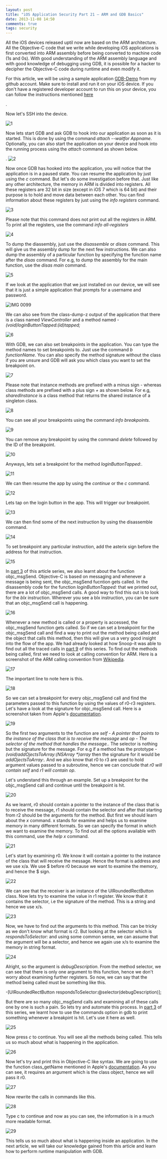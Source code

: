 ```yaml
---
layout: post
title: "iOS Application Security Part 21 – ARM and GDB Basics"
date: 2013-11-08 14:50
comments: true
tags: security
---
```


All the iOS devices released uptil now are based on the ARM architecture. All the Objective-C code that we write while developing iOS applications is first converted into ARM assembly before being converted to machine code (1s and 0s). With good understanding of the ARM assembly language and with good knowledge of debugging using GDB, it is possible for a hacker to decipher the Objective-C code during runtime and even modify it.

For this article, we will be using a sample application [GDB-Demo](https://github.com/prateek147/gdb-demo) from my github account. Make sure to install and run it on your iOS device. If you don't have a registered developer account to run this on your device, you can follow the instructions mentioned [here](http://highaltitudehacks.com/2013/07/25/ios-application-security-part-7-installing-and-running-custom-applications-on-device-without-a-registered-developer-account)

<!-- more -->

.

Now let's SSH into the device.

![1](/images/posts/ios21/1.png) 

Now lets start GDB and ask GDB to hook into our application as soon as it is started. This is done by using the command _attach --waitfor Appname_. Optionally, you can also start the application on your device and hook into the running process using the _attach_ command as shown below.

. ![2](/images/posts/ios21/2.png)

Now once GDB has hooked into the application, you will notice that the application is in a paused state. You can resume the application by just using the _c_ command. But let's do some investigation before that. Just like any other architecture, the memory in ARM is divided into registers. All these registers are 32 bit in size (except in iOS 7 which is 64 bit) and their purpose is to hold and move data between each other. You can find information about these registers by just using the _info registers_ command.

![3](/images/posts/ios21/3.png)

Please note that this command does not print out all the registers in ARM. To print all the registers, use the command _info all-registers_

![4](/images/posts/ios21/4.png)

To dump the diassembly, just use the _disassemble_ or _disas_ command. This will give us the assembly dump for the next few instructions. We can also dump the assembly of a particular function by specifying the function name after the _disas_ command. For e.g, to dump the assembly for the main function, use the _disas main_ command.

![5](/images/posts/ios21/5.png)

If we look at the application that we just installed on our device, we will see that it is just a simple application that prompts for a username and password.

![IMG 0099](/images/posts/ios21/IMG_0099.PNG)

We can also see from the class-dump-z output of the application that there is a class named _ViewController_ and a method named _-(void)loginButtonTapped:(id)tapped;_

![6](/images/posts/ios21/6.png)

With GDB, we can also set breakpoints in the application. You can type the method names to set breakpoints to. Just use the command _b functionName_. You can also specify the method signature without the class if you are unsure and GDB will ask you which class you want to set the breakpoint on.

![7](/images/posts/ios21/7.png)

Please note that instance methods are prefixed with a minus sign _-_ whereas class methods are prefixed with a plus sign _+_ as shown below. For e.g, _sharedInstance_ is a class method that returns the shared instance of a singleton class.

![8](/images/posts/ios21/8.png)

You can see all your breakpoints using the command _info breakpoints_.

![9](/images/posts/ios21/9.png)

You can remove any breakpoint by using the command _delete_ followed by the ID of the breakpoint.

![10](/images/posts/ios21/10.png)

Anyways, lets set a breakpoint for the method _loginButtonTapped:_.

![11](/images/posts/ios21/11.png)

We can then resume the app by using the _continue_ or the _c_ command.

![12](/images/posts/ios21/12.png)

Lets tap on the login button in the app. This will trigger our breakpoint.

![13](/images/posts/ios21/13.png)

We can then find some of the next instruction by using the disassemble command.

![14](/images/posts/ios21/14.png)

To set breakpoint any particular instruction, add the asterix sign before the address for that instruction.

![15](/images/posts/ios21/15.png)

In [part 3](http://highaltitudehacks.com/2013/06/16/ios-application-security-part-3-understanding-the-objective-c-runtime/) of this article series, we also learnt about the function objc_msgSend. Objective-C is based on messaging and whenever a message is being sent, the objc_msgSend fucntion gets called. In the disassembly code for the function _loginButtonTapped:_ that we printed out, there are a lot of objc_msgSend calls. A good way to find this out is to look for the _blx_ instruction. Wherever you see a blx instruction, you can be sure that an objc_msgSend call is happening.

![16](/images/posts/ios21/16.png)

Whenever a new method is called or a property is accessed, the objc_msgSend function gets called. So if we can set a breakpoint for the objc_msgSend call and find a way to print out the method being called and the object that calls this method, then this will give us a very good insight into the flow of the app. We had already looked at how Snoop-it was able to find out all the traced calls in [part 9](http://highaltitudehacks.com/2013/08/20/ios-application-security-part-9-analyzing-security-of-ios-applications-using-snoop-it) of this series. To find out the methods being called, first we need to look at calling convention for ARM. Here is a screenshot of the ARM calling convention from [Wikipedia](http://en.wikipedia.org/wiki/Calling_convention).

![17](/images/posts/ios21/17.png)

The important line to note here is this.

![18](/images/posts/ios21/18.png)

So we can set a breakpoint for every objc_msgSend call and find the parameters passed to this function by using the values of r0-r3 registers. Let's have a look at the signature for objc_msgSend call. Here is a screenshot taken from Apple's [documentation](https://developer.apple.com/library/mac/documentation/cocoa/reference/objcruntimeref/Reference/reference.html#//apple_ref/c/func/objc_msgSend).

![19](/images/posts/ios21/19.png)

So the first two arguments to the function are _self - A pointer that points to the instance of the class that is to receive the message_ and _op - The selector of the method that handles the message._. The selector is nothing but the signature for the message. For e.g if a method has the prototype _-(void)addOjectsToArray:(NSArray *)array_ then the signature for it would be _addOjectsToArray:_. And we also know that r0 to r3 are used to hold argument values passed to a subroutine, hence we can conclude that _r0 will contain self_ and _r1 will contain op_.

Let's understand this through an example. Set up a breakpoint for the objc_msgSend call and continue until the breakpoint is hit.

![20](/images/posts/ios21/20.png)

As we learnt, r0 should contain a pointer to the instance of the class that is to receive the message, r1 should contain the selector and after that starting from r2 should be the arguments for the method. But first we should learn about the _x_ command. x stands for examine and helps us to examine memory in many different formats. So we can specify the format in which we want to examine the memory. To find out all the options available with this command, use the _help x_ command.

![21](/images/posts/ios21/21.png)

Let's start by examining r0\. We know it will contain a pointer to the instance of the class that will receive the message. Hence the format is address and we use x/a. We use $ before r0 because we want to examine the memory, and hence the $ sign.

![22](/images/posts/ios21/22.png)

We can see that the receiver is an instance of the UIRoundedRectButton class. Now lets try to examine the value in r1 register. We know that it contains the selector, i.e the signature of the method. This is a string and hence we use x/s.

![23](/images/posts/ios21/23.png)

Now, we have to find out the arguments to this method. This can be tricky as we don't know what format is r2\. But looking at the selector which is _respondsToSelector:_ and using some common sense, we can assume that the argument will be a selector, and hence we again use x/s to examine the memory in string format.

![24](/images/posts/ios21/24.png)

Alright, so the argument is _debugDescription_. From the method selector, we can see that there is only one argument to this function, hence we don't worry about examining further registers. So now, we can say that the method being called must be something like this.

-[UIRoundedRectButton respondsToSelector:@selector(debugDescription)];

But there are so many objc_msgSend calls and examining all of these calls one by one is such a pain. So lets try and automate this process. In [part 3](http://highaltitudehacks.com/2013/06/16/ios-application-security-part-3-understanding-the-objective-c-runtime/) of this series, we learnt how to use the commands option in gdb to print something whenever a breakpint is hit. Let's use it here as well.

![25](/images/posts/ios21/25.png)

Now press _c_ to continue. You will see all the methods being called. This tells us so much about what is happening in the application.

![26](/images/posts/ios21/26.png)

Now let's try and print this in Objective-C like syntax. We are going to use the function class_getName mentioned in Apple's [documentation](https://developer.apple.com/library/mac/documentation/cocoa/reference/objcruntimeref/Reference/reference.html#//apple_ref/c/func/objc_msgSend). As you can see, it requires an argument which is the class object, hence we will pass it r0.

![27](/images/posts/ios21/27.png)

Now rewrite the calls in commands like this.

![28](/images/posts/ios21/28.png)

Type c to continue and now as you can see, the information is in a much more readable format.

![29](/images/posts/ios21/29.png)

This tells us so much about what is happening inside an application. In the next article, we will take our knowledge gained from this article and learn how to perform runtime manipulation with GDB.